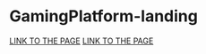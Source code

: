 # GamingPlatform-landing
[LINK TO THE PAGE](https://wertywertu.github.io/GamingPlatform-landing/)
[LINK TO THE PAGE](https://wertywertu.github.io/GamingPlatform-landing/about)
